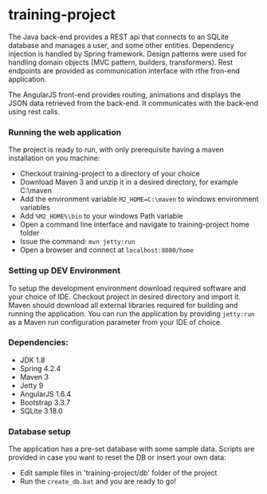 # training-project

The Java back-end provides a REST api that connects to an SQLite database and manages a user, and some other entities. Dependency injection is handled by Spring framework. Design patterns were used for handling domain objects (MVC pattern, builders, transformers). Rest endpoints are provided as communication interface with rthe fron-end application. 

The AngularJS front-end provides routing, animations and displays the JSON data retrieved from the back-end. It communicates with the back-end using rest calls.

### Running the web application ###
The project is ready to run, with only prerequisite having a maven installation on you machine:
* Checkout training-project to a directory of your choice
* Download Maven 3 and unzip it in a desired directory, for example C:\maven
* Add the environment variable `M2_HOME=C:\maven` to windows environment variables
* Add `%M2_HOME%\bin` to your windows Path variable
* Open a command line interface and navigate to training-project home folder
* Issue the command: `mvn jetty:run`
* Open a browser and connect at `localhost:8080/home`

### Setting up DEV Environment ###
To setup the development environment download required software and your choice of IDE. Checkout project in desired directory and import it. Maven should download all external libraries required for building and running the application. You can run the application by providing `jetty:run` as a Maven run configuration parameter from your IDE of choice.

### Dependencies: ### 
* JDK 1.8
* Spring 4.2.4
* Maven 3
* Jetty 9
* AngularJS 1.6.4
* Bootstrap 3.3.7
* SQLite 3.18.0

### Database setup ###
The application has a pre-set database with some sample data. Scripts are provided in case you want to reset the DB or insert your own data:
* Edit sample files in 'training-project/db' folder of the project 
* Run the `create_db.bat` and you are ready to go!
